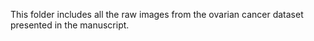 This folder includes all the raw images from the ovarian cancer dataset presented in the manuscript.
